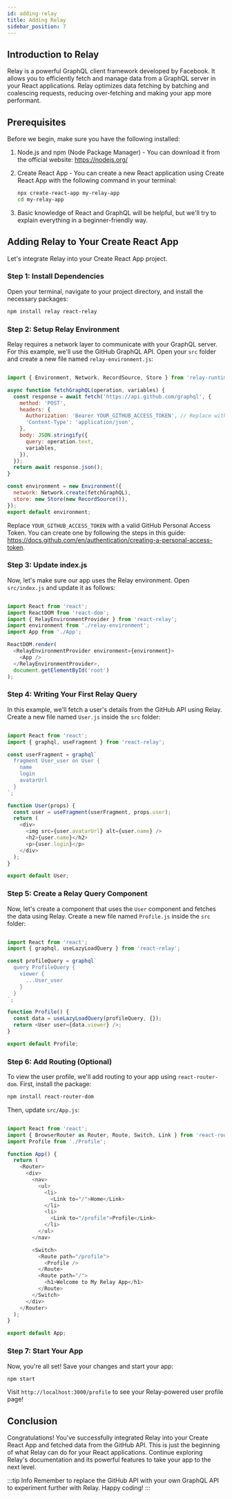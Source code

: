```yaml
---
id: adding-relay
title: Adding Relay
sidebar_position: 7
---
```


## Introduction to Relay

Relay is a powerful GraphQL client framework developed by Facebook. It allows you to efficiently fetch and manage data from a GraphQL server in your React applications. Relay optimizes data fetching by batching and coalescing requests, reducing over-fetching and making your app more performant.

## Prerequisites

Before we begin, make sure you have the following installed:

1. Node.js and npm (Node Package Manager) - You can download it from the official website: https://nodejs.org/

2. Create React App - You can create a new React application using Create React App with the following command in your terminal:

    ```bash
    npx create-react-app my-relay-app
    cd my-relay-app
    ```

3. Basic knowledge of React and GraphQL will be helpful, but we'll try to explain everything in a beginner-friendly way.

## Adding Relay to Your Create React App

Let's integrate Relay into your Create React App project.

### Step 1: Install Dependencies

Open your terminal, navigate to your project directory, and install the necessary packages:

```bash
npm install relay react-relay
```

### Step 2: Setup Relay Environment

Relay requires a network layer to communicate with your GraphQL server. For this example, we'll use the GitHub GraphQL API. Open your `src` folder and create a new file named `relay-environment.js`:

```javascript title="src/relay-environment.js" 

import { Environment, Network, RecordSource, Store } from 'relay-runtime';

async function fetchGraphQL(operation, variables) {
  const response = await fetch('https://api.github.com/graphql', {
    method: 'POST',
    headers: {
      Authorization: 'Bearer YOUR_GITHUB_ACCESS_TOKEN', // Replace with your GitHub access token
      'Content-Type': 'application/json',
    },
    body: JSON.stringify({
      query: operation.text,
      variables,
    }),
  });
  return await response.json();
}

const environment = new Environment({
  network: Network.create(fetchGraphQL),
  store: new Store(new RecordSource()),
});
export default environment;
```

Replace `YOUR_GITHUB_ACCESS_TOKEN` with a valid GitHub Personal Access Token. You can create one by following the steps in this guide: https://docs.github.com/en/authentication/creating-a-personal-access-token.

### Step 3: Update index.js

Now, let's make sure our app uses the Relay environment. Open `src/index.js` and update it as follows:

```javascript title="src/index.js"

import React from 'react';
import ReactDOM from 'react-dom';
import { RelayEnvironmentProvider } from 'react-relay';
import environment from './relay-environment';
import App from './App';

ReactDOM.render(
  <RelayEnvironmentProvider environment={environment}>
    <App />
  </RelayEnvironmentProvider>,
  document.getElementById('root')
);
```

### Step 4: Writing Your First Relay Query

In this example, we'll fetch a user's details from the GitHub API using Relay. Create a new file named `User.js` inside the `src` folder:

```javascript title"src/User.js"

import React from 'react';
import { graphql, useFragment } from 'react-relay';

const userFragment = graphql`
  fragment User_user on User {
    name
    login
    avatarUrl
  }
`;

function User(props) {
  const user = useFragment(userFragment, props.user);
  return (
    <div>
      <img src={user.avatarUrl} alt={user.name} />
      <h2>{user.name}</h2>
      <p>{user.login}</p>
    </div>
  );
}

export default User;
```

### Step 5: Create a Relay Query Component

Now, let's create a component that uses the `User` component and fetches the data using Relay. Create a new file named `Profile.js` inside the `src` folder:

```javascript title="src/Profile.js"

import React from 'react';
import { graphql, useLazyLoadQuery } from 'react-relay';

const profileQuery = graphql`
  query ProfileQuery {
    viewer {
      ...User_user
    }
  }
`;

function Profile() {
  const data = useLazyLoadQuery(profileQuery, {});
  return <User user={data.viewer} />;
}

export default Profile;
```

### Step 6: Add Routing (Optional)

To view the user profile, we'll add routing to your app using `react-router-dom`. First, install the package:

```bash
npm install react-router-dom
```

Then, update `src/App.js`:

```javascript title="src/App.js"

import React from 'react';
import { BrowserRouter as Router, Route, Switch, Link } from 'react-router-dom';
import Profile from './Profile';

function App() {
  return (
    <Router>
      <div>
        <nav>
          <ul>
            <li>
              <Link to="/">Home</Link>
            </li>
            <li>
              <Link to="/profile">Profile</Link>
            </li>
          </ul>
        </nav>

        <Switch>
          <Route path="/profile">
            <Profile />
          </Route>
          <Route path="/">
            <h1>Welcome to My Relay App</h1>
          </Route>
        </Switch>
      </div>
    </Router>
  );
}

export default App;
```

### Step 7: Start Your App

Now, you're all set! Save your changes and start your app:

```bash
npm start
```

Visit `http://localhost:3000/profile` to see your Relay-powered user profile page!

## Conclusion

Congratulations! You've successfully integrated Relay into your Create React App and fetched data from the GitHub API. This is just the beginning of what Relay can do for your React applications. Continue exploring Relay's documentation and its powerful features to take your app to the next level.

:::tip Info
Remember to replace the GitHub API with your own GraphQL API to experiment further with Relay. Happy coding!
:::
